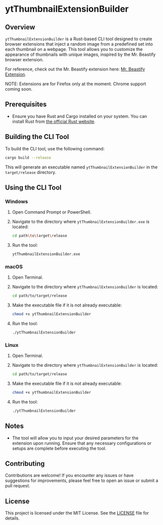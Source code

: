 
# ytThumbnailExtensionBuilder

## Overview

`ytThumbnailExtensionBuilder` is a Rust-based CLI tool designed to create browser extensions that inject a random image from a predefined set into each thumbnail on a webpage. This tool allows you to customize the appearance of thumbnails with unique images, inspired by the Mr. Beastify browser extension.

For reference, check out the Mr. Beastify extension here: [Mr. Beastify Extension](https://chromewebstore.google.com/detail/youtube-mrbeastify/dbmaeobgdodeimjdjnkipbfhgeldnmeb).

NOTE: Extensions are for Firefox only at the moment. Chrome support coming soon.

## Prerequisites

- Ensure you have Rust and Cargo installed on your system. You can install Rust from [the official Rust website](https://www.rust-lang.org/tools/install).

## Building the CLI Tool

To build the CLI tool, use the following command:

```bash
cargo build --release
```

This will generate an executable named `ytThumbnailExtensionBuilder` in the `target/release` directory.

## Using the CLI Tool

### Windows

1. Open Command Prompt or PowerShell.
2. Navigate to the directory where `ytThumbnailExtensionBuilder.exe` is located:

   ```bash
   cd path\to\target\release
   ```

3. Run the tool:

   ```bash
   ytThumbnailExtensionBuilder.exe
   ```

### macOS

1. Open Terminal.
2. Navigate to the directory where `ytThumbnailExtensionBuilder` is located:

   ```bash
   cd path/to/target/release
   ```

3. Make the executable file if it is not already executable:

   ```bash
   chmod +x ytThumbnailExtensionBuilder
   ```

4. Run the tool:

   ```bash
   ./ytThumbnailExtensionBuilder
   ```

### Linux

1. Open Terminal.
2. Navigate to the directory where `ytThumbnailExtensionBuilder` is located:

   ```bash
   cd path/to/target/release
   ```

3. Make the executable file if it is not already executable:

   ```bash
   chmod +x ytThumbnailExtensionBuilder
   ```

4. Run the tool:

   ```bash
   ./ytThumbnailExtensionBuilder
   ```

## Notes

- The tool will allow you to input your desired parameters for the extension upon running. Ensure that any necessary configurations or setups are complete before executing the tool.

## Contributing

Contributions are welcome! If you encounter any issues or have suggestions for improvements, please feel free to open an issue or submit a pull request.

## License

This project is licensed under the MIT License. See the [LICENSE](LICENSE) file for details.
